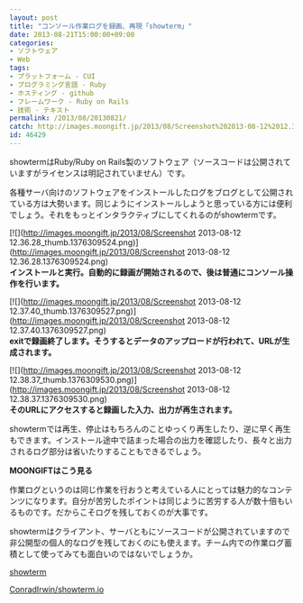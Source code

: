 ```yaml
---
layout: post
title: "コンソール作業ログを録画、再現「showterm」"
date: 2013-08-21T15:00:00+09:00
categories:
- ソフトウェア
- Web
tags: 
- プラットフォーム - CUI
- プログラミング言語 - Ruby
- ホスティング - github
- フレームワーク - Ruby on Rails
- 技術 - テキスト
permalink: /2013/08/20130821/
catch: http://images.moongift.jp/2013/08/Screenshot%202013-08-12%2012.37.40_thumb.1376309527.png
id: 46429
---
```

showtermはRuby/Ruby on Rails製のソフトウェア（ソースコードは公開されていますがライセンスは明記されていません）です。

  
  

各種サーバ向けのソフトウェアをインストールしたログをブログとして公開されている方は大勢います。同じようにインストールしようと思っている方には便利でしょう。それをもっとインタラクティブにしてくれるのがshowtermです。

  

[![](http://images.moongift.jp/2013/08/Screenshot 2013-08-12 12.36.28_thumb.1376309524.png)](http://images.moongift.jp/2013/08/Screenshot 2013-08-12 12.36.28.1376309524.png)  
**インストールと実行。自動的に録画が開始されるので、後は普通にコンソール操作を行います。**

  

[![](http://images.moongift.jp/2013/08/Screenshot 2013-08-12 12.37.40_thumb.1376309527.png)](http://images.moongift.jp/2013/08/Screenshot 2013-08-12 12.37.40.1376309527.png)  
**exitで録画終了します。そうするとデータのアップロードが行われて、URLが生成されます。**

  

[![](http://images.moongift.jp/2013/08/Screenshot 2013-08-12 12.38.37_thumb.1376309530.png)](http://images.moongift.jp/2013/08/Screenshot 2013-08-12 12.38.37.1376309530.png)  
**そのURLにアクセスすると録画した入力、出力が再生されます。**

  

showtermでは再生、停止はもちろんのことゆっくり再生したり、逆に早く再生もできます。インストール途中で詰まった場合の出力を確認したり、長々と出力されるログ部分は省いたりすることもできるでしょう。

  
  
  

**MOONGIFTはこう見る**

  

作業ログというのは同じ作業を行おうと考えている人にとっては魅力的なコンテンツになります。自分が苦労したポイントは同じように苦労する人が数十倍もいるものです。だからこそログを残しておくのが大事です。

  

showtermはクライアント、サーバともにソースコードが公開されていますので非公開型の個人的なログを残しておくのにも使えます。チーム内での作業ログ蓄積として使ってみても面白いのではないでしょうか。

  

[showterm](http://showterm.io/)

  
  

[ConradIrwin/showterm.io](https://github.com/ConradIrwin/showterm.io)

